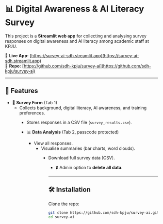 # 📊 Digital Awareness & AI Literacy Survey  

This project is a **Streamlit web app** for collecting and analysing survey responses on digital awareness and AI literacy among academic staff at KPJU.  

🔗 **Live App:** [https://survey-ai-sdh.streamlit.app](https://survey-ai-sdh.streamlit.app)  
📂 **Repo:** [https://github.com/sdh-kpju/survey-ai](https://github.com/sdh-kpju/survey-ai)  

---

## 🚀 Features
- 📝 **Survey Form** (Tab 1)  
  - Collects background, digital literacy, AI awareness, and training preferences.  
    - Stores responses in a CSV file (`survey_results.csv`).  

    - 📊 **Data Analysis** (Tab 2, passcode protected)  
      - View all responses.  
        - Visualise summaries (bar charts, word clouds).  
          - Download full survey data (CSV).  
            - 🔒 Admin option to **delete all data**.  

            ---

            ## 🛠️ Installation  

            Clone the repo:  
            ```bash
            git clone https://github.com/sdh-kpju/survey-ai.git
            cd survey-ai

            